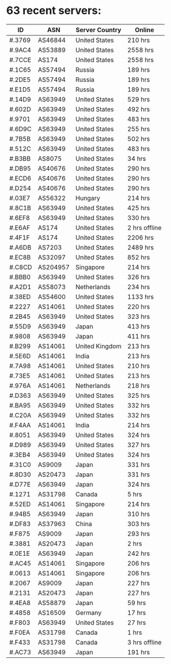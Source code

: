 # 63 recent servers:

| ID | ASN | Server Country | Online |
| ------ | ------ | ------ | ------ |
| #.3769 | AS46844 | United States | 210 hrs |
| #.9AC4 | AS53889 | United States | 2558 hrs |
| #.7CCE | AS174 | United States | 2558 hrs |
| #.1C65 | AS57494 | Russia | 189 hrs |
| #.2DE5 | AS57494 | Russia | 189 hrs |
| #.E1D5 | AS57494 | Russia | 189 hrs |
| #.14D9 | AS63949 | United States | 529 hrs |
| #.602D | AS63949 | United States | 492 hrs |
| #.9701 | AS63949 | United States | 483 hrs |
| #.6D9C | AS63949 | United States | 255 hrs |
| #.7B5B | AS63949 | United States | 502 hrs |
| #.512C | AS63949 | United States | 483 hrs |
| #.B3BB | AS8075 | United States | 34 hrs |
| #.DB95 | AS40676 | United States | 290 hrs |
| #.ECD6 | AS40676 | United States | 290 hrs |
| #.D254 | AS40676 | United States | 290 hrs |
| #.03E7 | AS56322 | Hungary | 214 hrs |
| #.8C1B | AS63949 | United States | 425 hrs |
| #.6EF8 | AS63949 | United States | 330 hrs |
| #.E6AF | AS174 | United States | 2 hrs offline |
| #.4F1F | AS174 | United States | 2206 hrs |
| #.A6DB | AS7203 | United States | 2489 hrs |
| #.EC8B | AS32097 | United States | 852 hrs |
| #.C8CD | AS204957 | Singapore | 214 hrs |
| #.BBB0 | AS63949 | United States | 326 hrs |
| #.A2D1 | AS58073 | Netherlands | 234 hrs |
| #.38ED | AS54600 | United States | 1133 hrs |
| #.2227 | AS14061 | United States | 220 hrs |
| #.2B45 | AS63949 | United States | 323 hrs |
| #.55D9 | AS63949 | Japan | 413 hrs |
| #.9808 | AS63949 | Japan | 411 hrs |
| #.B299 | AS14061 | United Kingdom | 213 hrs |
| #.5E6D | AS14061 | India | 213 hrs |
| #.7A98 | AS14061 | United States | 210 hrs |
| #.73E5 | AS14061 | United States | 213 hrs |
| #.976A | AS14061 | Netherlands | 218 hrs |
| #.D363 | AS63949 | United States | 325 hrs |
| #.BA95 | AS63949 | United States | 332 hrs |
| #.C20A | AS63949 | United States | 332 hrs |
| #.F4AA | AS14061 | India | 214 hrs |
| #.8051 | AS63949 | United States | 324 hrs |
| #.D989 | AS63949 | United States | 327 hrs |
| #.3EB4 | AS63949 | United States | 324 hrs |
| #.31C0 | AS9009 | Japan | 331 hrs |
| #.8D30 | AS20473 | Japan | 331 hrs |
| #.D77E | AS63949 | Japan | 324 hrs |
| #.1271 | AS31798 | Canada | 5 hrs |
| #.52ED | AS14061 | Singapore | 214 hrs |
| #.94B5 | AS63949 | Japan | 310 hrs |
| #.DF83 | AS37963 | China | 303 hrs |
| #.F875 | AS9009 | Japan | 293 hrs |
| #.3881 | AS20473 | Japan | 2 hrs |
| #.0E1E | AS63949 | Japan | 242 hrs |
| #.AC45 | AS14061 | Singapore | 206 hrs |
| #.0613 | AS14061 | Singapore | 206 hrs |
| #.2067 | AS9009 | Japan | 227 hrs |
| #.2131 | AS20473 | Japan | 227 hrs |
| #.4EA8 | AS58879 | Japan | 59 hrs |
| #.4858 | AS16509 | Germany | 17 hrs |
| #.F803 | AS63949 | United States | 27 hrs |
| #.F0EA | AS31798 | Canada | 1 hrs |
| #.F433 | AS31798 | Canada | 3 hrs offline |
| #.AC73 | AS63949 | Japan | 191 hrs |

